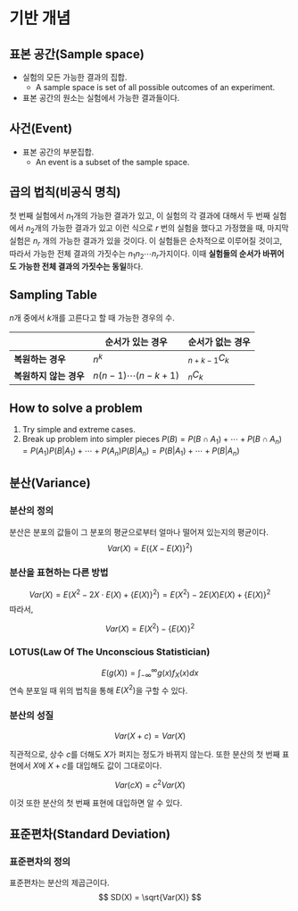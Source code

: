 # 기반 개념
## 표본 공간(Sample space)
- 실험의 모든 가능한 결과의 집합.
	- A sample space is set of all possible outcomes of an experiment.
- 표본 공간의 원소는 실험에서 가능한 결과들이다.
## 사건(Event)
- 표본 공간의 부분집합.
	- An event is a subset of the sample space.

## 곱의 법칙(비공식 명칙)
첫 번째 실험에서 $n_1$개의 가능한 결과가 있고, 이 실험의 각 결과에 대해서 두 번째 실험에서  $n_2$개의 가능한 결과가 있고 이런 식으로 $r$ 번의 실험을 했다고 가정했을 때, 마지막 실험은 $n_r$ 개의 가능한 결과가 있을 것이다. 
이 실험들은 순차적으로 이루어질 것이고, 따라서 가능한 전체 결과의 가짓수는 $n_1n_2\cdots n_r$가지이다. 
이때 **실험들의 순서가 바뀌어도 가능한 전체 결과의 가짓수는 동일**하다.

## Sampling Table
$n$개 중에서 $k$개를 고른다고 할 때 가능한 경우의 수.

| |순서가 있는 경우|순서가 없는 경우|
|---|---|---|
|**복원하는 경우**|$n^k$|$_{n+k-1}C_k$|
|**복원하지 않는 경우**|$n(n-1)\cdots (n-k+1)$|$_nC_k$|

## How to solve a problem
1. Try simple and extreme cases.
2. Break up problem into simpler pieces
	$P(B) = P(B \cap A_1)+ \cdots +P(B \cap A_n) = P(A_1)P(B|A_1)+ \cdots + P(A_n)P(B|A_n) = P(B|A_1)+ \cdots + P(B|A_n)$

## 분산(Variance)

### 분산의 정의

분산은 분포의 값들이 그 분포의 평균으로부터 얼마나 떨어져 있는지의 평균이다.
$$
Var(X) = E(\{X-E(X)\}^2)
$$

### 분산을 표현하는 다른 방법
$$
Var(X) = E(X^2 - 2X\cdot E(X) + \{E(X)\}^2) = E(X^2)-2E(X)E(X)+\{E(X)\}^2 
$$
따라서,

$$
Var(X) = E(X^2) - \{E(X)\}^2
$$
### LOTUS(Law Of The Unconscious Statistician)
$$
E(g(X)) = \int_{-\infty}^{\infty}{g(x)f_X(x)dx}
$$
연속 분포일 때 위의 법칙을 통해 $E(X^2)$을 구할 수 있다.

### 분산의 성질

$$
Var(X+c) = Var(X)
$$

직관적으로, 상수 $c$를 더해도 $X$가 퍼지는 정도가 바뀌지 않는다.
또한 분산의 첫 번째 표현에서 $X$에 $X+c$를 대입해도 값이 그대로이다.

$$
Var(cX) = c^2 Var(X)
$$

이것 또한 분산의 첫 번째 표현에 대입하면 알 수 있다.

## 표준편차(Standard Deviation)

### 표준편차의 정의

표준편차는 분산의 제곱근이다.
$$
SD(X) = \sqrt{Var(X)}
$$
